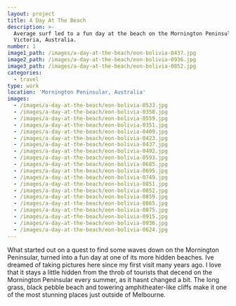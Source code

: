 ```yaml
---
layout: project
title: A Day At The Beach
description: >-
  Average surf led to a fun day at the beach on the Mornington Peninsular,
  Victoria, Australia.
number: 1
image1_path: /images/a-day-at-the-beach/eon-bolivia-0437.jpg
image2_path: /images/a-day-at-the-beach/eon-bolivia-0936.jpg
image3_path: /images/a-day-at-the-beach/eon-bolivia-0852.jpg
categories:
  - travel
type: work
location: 'Mornington Peninsular, Australia'
images:
  - /images/a-day-at-the-beach/eon-bolivia-0533.jpg
  - /images/a-day-at-the-beach/eon-bolivia-0358.jpg
  - /images/a-day-at-the-beach/eon-bolivia-0559.jpg
  - /images/a-day-at-the-beach/eon-bolivia-0351.jpg
  - /images/a-day-at-the-beach/eon-bolivia-0409.jpg
  - /images/a-day-at-the-beach/eon-bolivia-0423.jpg
  - /images/a-day-at-the-beach/eon-bolivia-0437.jpg
  - /images/a-day-at-the-beach/eon-bolivia-0492.jpg
  - /images/a-day-at-the-beach/eon-bolivia-0593.jpg
  - /images/a-day-at-the-beach/eon-bolivia-0685.jpg
  - /images/a-day-at-the-beach/eon-bolivia-0695.jpg
  - /images/a-day-at-the-beach/eon-bolivia-0749.jpg
  - /images/a-day-at-the-beach/eon-bolivia-0851.jpg
  - /images/a-day-at-the-beach/eon-bolivia-0852.jpg
  - /images/a-day-at-the-beach/eon-bolivia-0859.jpg
  - /images/a-day-at-the-beach/eon-bolivia-0865.jpg
  - /images/a-day-at-the-beach/eon-bolivia-0875.jpg
  - /images/a-day-at-the-beach/eon-bolivia-0915.jpg
  - /images/a-day-at-the-beach/eon-bolivia-0936.jpg
  - /images/a-day-at-the-beach/eon-bolivia-0624.jpg
---
```



What started out on a quest to find some waves down on the Mornington Peninsular, turned into a fun day at one of its more hidden beaches. Ive dreamed of taking pictures here since my first visit many years ago. I love that it stays a little hidden from the throb of tourists that decend on the Mornington Peninsular every summer, as it hasnt changed a bit. The long grass, black pebble beach and towering amphitheater-like cliffs make it one of the most stunning places just outside of Melbourne.
